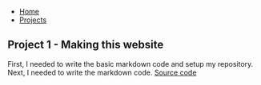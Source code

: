  - [Home](index.md)
 - [Projects](projects.md)

## Project 1 - Making this website

First, I needed to write the basic markdown code and setup my repository. Next, I needed to write the markdown code. [Source code](https://github.com/caarfken/caarfken.github.io)